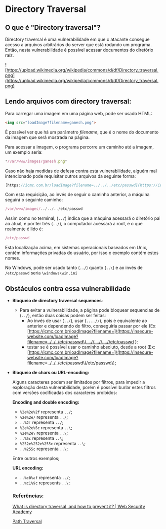 # Directory Traversal

## O que é "Directory traversal"?

Directory traversal é uma vulnerabilidade em que o atacante consegue acesso a arquivos arbitrários do server que está rodando um programa. Então, nesta vulnerabilidade é possível acessar documentos do diretório raíz.

![https://upload.wikimedia.org/wikipedia/commons/d/df/Directory_traversal.png](https://upload.wikimedia.org/wikipedia/commons/d/df/Directory_traversal.png)

## Lendo arquivos com directory traversal:

Para carregar uma imagem em uma página web, pode ser usado HTML:

```html
<img src="loadImage?filename=ganesh.png">
```

É possível ver que há um parâmetro *filename*, que é o nome do documento da imagem que será mostrada na página.

Para acessar a imagem, o programa percorre um caminho até a imagem, um exemplo seria:

```jsx
*/var/www/images/ganesh.png*
```

Caso não haja medidas de defesa contra esta vulnerabilidade, alguém mal intencionado pode requisitar outros arquivos da seguinte forma:

```jsx
[https://icmc.com.br/loadImage?filename=../../../etc/passwd](https://insecure-website.com/loadImage?filename=../../../etc/passwd)
```

Com esta requisição, ao invés de seguir o caminho anterior, a máquina seguirá o seguinte caminho:

```jsx
/var/www/images/../../../etc/passwd
```

Assim como no terminal, \(`../`\) indica que a máquina acessará o diretório pai ao atual, e por ter três \(`../`\), o computador acessará a root, e o que realmente é lido é:

```jsx
/etc/passwd
```

Esta localização acima, em sistemas operacionais baseados em Unix, contém informações privadas do usuário, por isso o exemplo contém estes nomes.

No Windows, pode ser usado tanto \(`../`\) quanto \(`..\`\) e ao invés de `/etc/passwd` seria `\windows\win.ini` 

## Obstáculos contra essa vulnerabilidade

- **Bloqueio de directory traversal sequences**:
    - Para evitar a vulnerabilidade, a página pode bloquear sequencias de \(`../`\), então duas coisas podem ser feitas:
        - Ao invés de usar \(`../`\), usar \(`....//`\), pois é equivalente ao anterior e dependendo do filtro, conseguiria passar por ele \(Ex: [https://icmc.com.br/loadImage?filename=]\(https://insecure-website.com/loadImage?filename=../../../etc/passwd\)....//....//....//etc/passwd \);
        - testar se é possível usar o caminho absoluto, desde a root \(Ex: [https://icmc.com.br/loadImage?filename=]\(https://insecure-website.com/loadImage?filename=../../../etc/passwd\)/etc/passwd\);
- **Bloqueio de chars ou URL-encoding:**

    Alguns caracteres podem ser limitados por filtros, para impedir a exploração desta vulnerabilidade, porém é possível burlar estes filtros com versões codificadas dos caracteres proibidos:

    **Encoding and double encoding:**

    - `%2e%2e%2f` representa `../`;
    - `%2e%2e/` representa `../`;
    - `..%2f` representa `../`;
    - `%2e%2e%5c` representa `..\`;
    - `%2e%2e\` representa `..\`;
    - `..%5c` representa `..\`;
    - `%252e%252e%255c` representa `..\`;
    - `..%255c` representa `..\`;

    Entre outros exemplos;

    **URL encoding:**

    - `..%c0%af` representa `../`;
    - `..%c1%9c` represents `..\`;

    ### Referências:

    [What is directory traversal, and how to prevent it? | Web Security Academy](https://portswigger.net/web-security/file-path-traversal)

    [Path Traversal](https://owasp.org/www-community/attacks/Path_Traversal)
